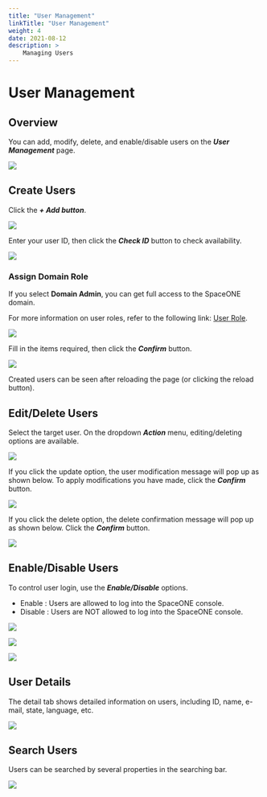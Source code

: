 ```yaml
---
title: "User Management"
linkTitle: "User Management"
weight: 4
date: 2021-08-12
description: >
    Managing Users
---
```


# User Management

## Overview

You can add, modify, delete, and enable/disable users on the _**User Management**_ page.

![](/ko/docs/guides/my_account/user_management_img/user_management_img_01.png)

## Create Users

Click the _**+ Add button**_. 

![](/ko/docs/guides/my_account/user_management_img/user_management_img_02.png)

Enter your user ID, then click the _**Check ID**_ button to check availability.

![](/ko/docs/guides/my_account/user_management_img/user_management_img_03.png)


### Assign Domain Role

If you select **Domain Admin**, you can get full access to the SpaceONE domain.

For more information on user roles, refer to the following link: [User Role](/docs/guides/advanced/spaceone_cli/managing_role_policy/managing_role/).

![](/ko/docs/guides/my_account/user_management_img/user_management_img_04.png)



Fill in the items required, then click the _**Confirm**_ button.

![](/ko/docs/guides/my_account/user_management_img/user_management_img_05.png)


Created users can be seen after reloading the page \(or clicking the reload button\).

## Edit/Delete Users

Select the target user. On the dropdown _**Action**_ menu, editing/deleting options are available.

![](/ko/docs/guides/my_account/user_management_img/user_management_img_06.png)


If you click the update option, the user modification message will pop up as shown below. To apply modifications you have made, click the _**Confirm**_ button.

![](/ko/docs/guides/my_account/user_management_img/user_management_img_07.png)


If you click the delete option, the delete confirmation message will pop up as shown below. Click the _**Confirm**_ button.

![](/ko/docs/guides/my_account/user_management_img/user_management_img_08.png)


## Enable/Disable Users

To control user login, use the _**Enable/Disable**_ options.

* Enable : Users are allowed to log into the SpaceONE console.
* Disable : Users are NOT allowed to log into the SpaceONE console. 

![](/ko/docs/guides/my_account/user_management_img/user_management_img_09.png)


![](/ko/docs/guides/my_account/user_management_img/user_management_img_10.png)

![](/ko/docs/guides/my_account/user_management_img/user_management_img_11.png)

## User Details

The detail tab shows detailed information on users, including ID, name, e-mail, state, language, etc.

![](/ko/docs/guides/my_account/user_management_img/user_management_img_12.png)


## Search Users

Users can be searched by several properties in the searching bar.

![](/ko/docs/guides/my_account/user_management_img/user_management_img_13.png)




